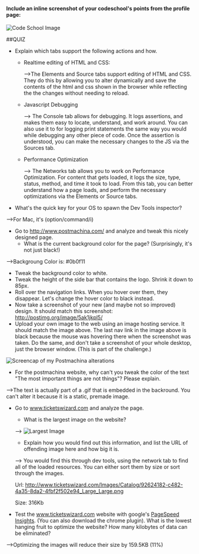 #### Include an inline screenshot of your codeschool's points from the profile page:

![Code School Image](http://i.imgur.com/xx7780G.png)

##QUIZ
* Explain which tabs support the following actions and how.
  * Realtime editing of HTML and CSS: 

    -->The Elements and Source tabs support editing of HTML and CSS. They do this by allowing you to alter dynamically and save the contents of the html and css shown in the browser while reflecting the the changes without needing to reload. 

  * Javascript Debugging

    --> The Console tab allows for debugging. It logs assertions, and makes them easy to locate, understand, and work around. You can also use it to for logging print statements the same way you would while debugging any other piece of code. Once the assertion is understood, you can make the necessary changes to the JS via the Sources tab. 

  * Performance Optimization 

    --> The Networks tab allows you to work on Performance Optimization. For content that gets loaded, it logs the size, type, status, method, and time it took to load. From this tab, you can better understand how a page loads, and perform the necessary optimizations via the Elements or Source tabs. 



* What's the quick key for your OS to spawn the Dev Tools inspector?

-->For Mac, it's (option/command/i)

* Go to http://www.postmachina.com/ and analyze and tweak this nicely designed page.
  * What is the current background color for the page?  (Surprisingly, it's not just black!)

-->Backgroung Color is: #0b0f11

  * Tweak the background color to white.
  * Tweak the height of the side bar that contains the logo.  Shrink it down to 85px.
  * Roll over the navigation links.  When you hover over them, they disappear.  Let's change the hover color to black instead.
  * Now take a screenshot of your new (and maybe not so improved) design.  It should match this screenshot: http://postimg.org/image/5ak1jkpl5/
  * Upload your own image to the web using an image hosting service.  It should match the image above. The last nav link in the image above is black because the mouse was hovering there when the screenshot was taken. Do the same, and don't take a screenshot of your whole desktop, just the browser window. (This is part of the challenge.)

![Screencap of my Postmachina alterations](http://i.imgur.com/c8leqtQ.png)

* For the postmachina website, why can't you tweak the color of the text "The most important things are not things"?  Please explain.

-->The text is actually part of a .gif that is embedded in the backround. You can't alter it because it is a static, premade image. 

* Go to www.ticketswizard.com and analyze the page.  
  * What is the largest image on the website? 

  --> ![Largest Image](http://www.ticketswizard.com/Images/Catalog/92624182-c482-4a35-8da2-4fbf2f502e94_Large_Large.png)

  * Explain how you would find out this information, and list the URL of offending image here and how big it is.

  --> You would find this through dev tools, using the network tab to find all of the loaded resources. You can either sort them by size or sort through the images. 

  Url: http://www.ticketswizard.com/Images/Catalog/92624182-c482-4a35-8da2-4fbf2f502e94_Large_Large.png

  Size: 316Kb

* Test the www.ticketswizard.com website with google's [PageSpeed Insights](http://www.ticketswizard.com/).  (You can also download the chrome plugin).  What is the lowest hanging fruit to optimize the website?  How many kilobytes of data can be eliminated?

-->Optimizing the images will reduce their size by 159.5KB (11%)

